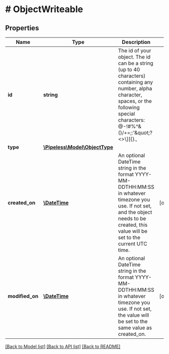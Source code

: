 # # ObjectWriteable

## Properties

Name | Type | Description | Notes
------------ | ------------- | ------------- | -------------
**id** | **string** | The id of your object. The id can be a string (up to 40 characters) containing any number, alpha character, spaces, or the following special characters: @-!#%^&amp;()/+&#x3D;;:&#39;\&quot;?&lt;&gt;\\][{}., | 
**type** | [**\Pipeless\Model\ObjectType**](ObjectType.md) |  | 
**created_on** | [**\DateTime**](\DateTime.md) | An optional DateTime string in the format YYYY-MM-DDTHH:MM:SS in whatever timezone you use. If not set, and the object needs to be created, this value will be set to the current UTC time. | [optional] 
**modified_on** | [**\DateTime**](\DateTime.md) | An optional DateTime string in the format YYYY-MM-DDTHH:MM:SS in whatever timezone you use. If not set, the value will be set to the same value as created_on. | [optional] 

[[Back to Model list]](../../README.md#documentation-for-models) [[Back to API list]](../../README.md#documentation-for-api-endpoints) [[Back to README]](../../README.md)


